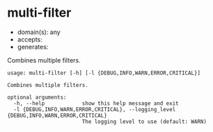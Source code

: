 # multi-filter

* domain(s): any
* accepts: 
* generates: 

Combines multiple filters.

```
usage: multi-filter [-h] [-l {DEBUG,INFO,WARN,ERROR,CRITICAL}]

Combines multiple filters.

optional arguments:
  -h, --help            show this help message and exit
  -l {DEBUG,INFO,WARN,ERROR,CRITICAL}, --logging_level {DEBUG,INFO,WARN,ERROR,CRITICAL}
                        The logging level to use (default: WARN)
```

